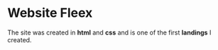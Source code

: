# Website Fleex


The site was created in **html** and **css** and is one of the first **landings** I created.
